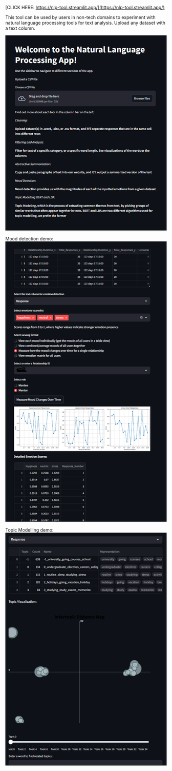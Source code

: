 

[CLICK HERE: https://nlp-tool.streamlit.app/](https://nlp-tool.streamlit.app/)

This tool can be used by users in non-tech domains to experiment with natural language processing tools for text analysis. Upload any dataset with a text column. 

<!-- [![Contributors][contributors-shield]][contributors-url]
[![Forks][forks-shield]][forks-url]
[![Stargazers][stars-shield]][stars-url]
[![Issues][issues-shield]][issues-url]


<p align="center"><img src="https://github.com/tiffchu/NLP_app.svg?label=Views&color=fc8e00&labelColor=000" alt="view-count" /></p> -->

![NLP Tool Demo](images/img2.png)

Mood detection demo:
![NLP Tool Demo2](images/img1.png)

Topic Modelling demo:
![NLP Tool Demo3](images/img3.png)